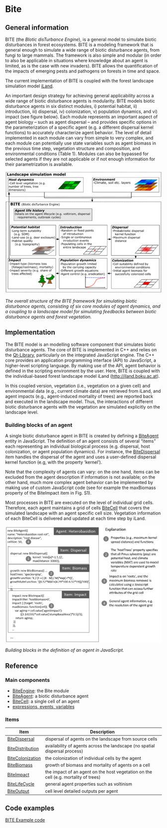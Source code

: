 # Bite
## General information

BITE (the _BIotic disTurbance Engine_), is a general model to simulate biotic disturbances in forest ecosystems. BITE is a modeling framework that is general enough to simulate a wide range of biotic disturbance agents, from fungi to large mammals. The framework is also simple and modular (in order to also be applicable in situations where knowledge about an agent is limited, as is the case with new invaders). BITE allows the quantification of the impacts of emerging pests and pathogens on forests in time and space.

The current implementation of BITE is coupled with the forest landscape simulation model [iLand](http://iland.boku.ac.at).  


An important design strategy for achieving general applicability across a wide range of biotic disturbance agents is modularity. BITE models biotic disturbance agents in six distinct modules, i) potential habitat, ii) introduction, iii) dispersal, iv) colonization, v) population dynamics, and vi) impact (see figure below). Each module represents an important aspect of agent biology – such as agent dispersal – and provides specific options in the parameterization of a specific agent (e.g. a different dispersal kernel functions) to accurately characterize agent behavior. The level of detail implemented in each module can vary from simple to very complex, and each module can potentially use state variables such as agent biomass in the previous time step, vegetation structure and composition, and environmental conditions (Table 1). Modules can also be bypassed for selected agents if they are not applicable or if not enough information for their parametrization is available. 

![Bite](img/bite_overview.png ':size=600')

_The overall structure of the BITE framework for simulating biotic disturbance agents, consisting of six core modules of agent dynamics, and a coupling to a landscape model for simulating feedbacks between biotic disturbance agents and forest vegetation._

## Implementation

The BITE model is an modelling software component that simulates biotic disturbance agents. The core of BITE is implemented in C++ and relies on the [Qt-Library](https://qt.io), particularly on the integrated JavaScript engine. The C++ core provides an application programming interface (API) to JavaScript, a higher-level scripting language. By making use of the API, agent behavior is defined in the scripting environment by the user. Here, BITE is coupled with the individual-based forest landscape model iLand (http://iland.boku.ac.at). 

In this coupled version, vegetation (i.e., vegetation on a given cell) and environmental data (e.g., current climate data) are retrieved from iLand, and agent impacts (e.g., agent-induced mortality of trees) are reported back and executed in the landscape model. Thus, the interactions of different biotic disturbance agents with the vegetation are simulated explicitly on the landscape level. 


### Building blocks of an agent

A single biotic disturbance agent in BITE is created by defining a [BiteAgent](BiteAgent.md) entity in JavaScript.  The definition of an agent consists of several “items” each representing an individual biological process (e.g. dispersal, host colonization, or agent population dynamics). For instance, the [BiteDispersal](BiteDispersal.md) item handles the dispersal of the agent and uses a user-defined dispersal kernel function (e.g, with the property ‘kernel’). 

Note that the complexity of agents can vary: on the one hand, items can be excluded from the agent description if information is not available; on the other hand, much more complex agent behavior can be implemented by making use of custom JavaScript code (see for example the maxBiomass property of the BiteImpact item in Fig. S1). 

Most processes in BITE are executed on the level of individual grid cells. Therefore, each agent maintains a grid of cells [BiteCell](BiteCell.md) that covers the simulated landscape with an agent specific cell size. Vegetation information of each BiteCell is delivered and updated at each time step by iLand.


![Bite Example](img/bite_example.png ':size=600') 

_Building blocks in the definition of an agent in JavaScript._


## Reference

### Main components
* [BiteEngine](BiteEngine.md): the Bite module
* [BiteAgent](BiteAgent.md): a biotic disturbance agent
* [BiteCell](BiteCell.md): a single cell of an agent
* [expressions, events, variables](variables.md)


### Items

Item | Description
-----|----------
[BiteDispersal](BiteDispersal.md) | dispersal of agents on the landscape from source cells
[BiteDistribution](BiteDistribution.md) | availability of agents across the landscape (no spatial dispersal process)
[BiteColonization](BiteColonization.md) | the colonization of individual cells by the agent
[BiteBiomass](BiteBiomass.md) | growth of biomass and mortality of agents on a cell
[BiteImpact](BiteImpact.md) | the impact of an agent on the host vegetation on the cell (e.g. mortality of trees)
[BiteLifeCycle](BiteLifeCycle.md) | general agent properties such as voltinism
[BiteOutput](BiteOutput.md) | cell level detailed outputs per agent

## Code examples

[BITE Example code](CodeExamples.md)



